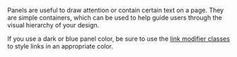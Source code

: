 Panels are useful to draw attention or contain certain text on a page. They are simple containers, which can be used to help guide users through the visual hierarchy of your design.

If you use a dark or blue panel color, be sure to use the [link modifier classes](../type/#link-color) to style links in an appropriate color.

